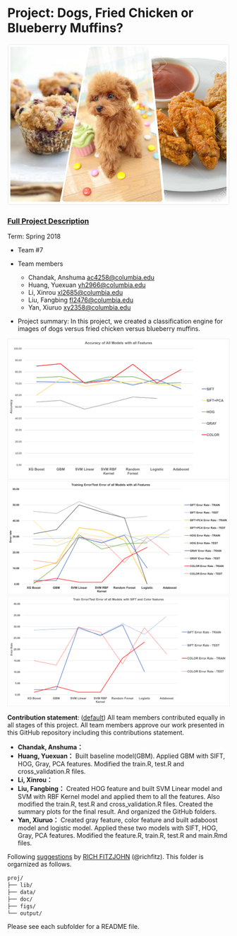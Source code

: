 # Project: Dogs, Fried Chicken or Blueberry Muffins?
![image](figs/desc.jpg)

### [Full Project Description](doc/project3_desc.md)

Term: Spring 2018

+ Team #7
+ Team members
   + Chandak, Anshuma [ac4258@columbia.edu]()
   + Huang, Yuexuan [yh2966@columbia.edu]()
   + Li, Xinrou [xl2685@columbia.edu]()
   + Liu, Fangbing [fl2476@columbia.edu]()
   + Yan, Xiuruo [xy2358@columbia.edu]()

+ Project summary: In this project, we created a classification engine for images of dogs versus fried chicken versus blueberry muffins. 

![Accuracy](figs/Accuracy_Result.png) 
![Errors for all models](figs/Train_Test_Error_for_all_Models.png)
![Errors with SIFT/Color Feature](figs/Train_Test_Error_with_SIFT_COLOR.png)

**Contribution statement**: ([default](doc/a_note_on_contributions.md)) All team members contributed equally in all stages of this project. All team members approve our work presented in this GitHub repository including this contributions statement. 
 
 + **Chandak, Anshuma：**
 + **Huang, Yuexuan：**  Built baseline model(GBM). Applied GBM with SIFT, HOG, Gray, PCA features. Modified the train.R, test.R and cross_validation.R files.
 + **Li, Xinrou：**
 + **Liu, Fangbing：** Created HOG feature and built SVM Linear model and SVM with RBF Kernel model and applied them to all the features. Also modified the train.R, test.R and cross_validation.R files. Created the summary plots for the final result. And organized the GitHub folders.
 + **Yan, Xiuruo：** Created gray feature, color feature and built adaboost model and logistic model. Applied these two models with SIFT, HOG, Gray, PCA features. Modified the feature.R, train.R, test.R and main.Rmd files. 

Following [suggestions](http://nicercode.github.io/blog/2013-04-05-projects/) by [RICH FITZJOHN](http://nicercode.github.io/about/#Team) (@richfitz). This folder is orgarnized as follows.

```
proj/
├── lib/
├── data/
├── doc/
├── figs/
└── output/
```

Please see each subfolder for a README file.
